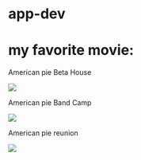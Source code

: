 # app-dev
# my favorite movie:

American pie Beta House

![](https://upload.wikimedia.org/wikipedia/en/6/69/American_Pie_6.jpg)

American pie Band Camp

![](https://upload.wikimedia.org/wikipedia/en/5/5a/Newamericanpiebandcamp.jpg)

American pie reunion

![](https://encrypted-tbn0.gstatic.com/images?q=tbn:ANd9GcQwcL3v6-RFEHhcWzrNXSIT1rxUGSmFF4nv5A&s)


